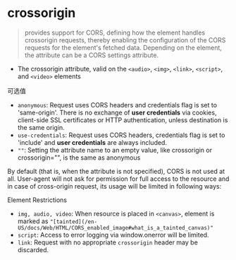# crossorigin

> provides support for CORS, defining how the element handles crossorigin requests, thereby enabling the configuration of the CORS requests for the element's fetched data. Depending on the element, the attribute can be a CORS settings attribute.

- The crossorigin attribute, valid on the `<audio>`, `<img>`, `<link>`, `<script>`, and `<video>` elements

可选值

- `anonymous`: Request uses CORS headers and credentials flag is set to 'same-origin'. There is no exchange of **user credentials** via cookies, client-side SSL certificates or HTTP authentication, unless destination is the same origin.
- `use-credentials`: Request uses CORS headers, credentials flag is set to 'include' and **user credentials** are always included.
- `""`: Setting the attribute name to an empty value, like crossorigin or crossorigin="", is the same as anonymous

By default (that is, when the attribute is not specified), CORS is not used at all. User-agent will not ask for permission for full access to the resource and in case of cross-origin request, its usage will be limited in following ways:

Element	Restrictions

- `img, audio, video`: When resource is placed in `<canvas>`, element is marked as `"[tainted](/en-US/docs/Web/HTML/CORS_enabled_image#what_is_a_tainted_canvas)"`
- `script`: Access to error logging via window.onerror will be limited.
- `link`: Request with no appropriate `crossorigin` header may be discarded.